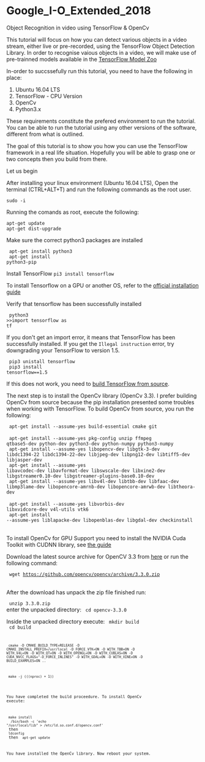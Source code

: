 # Google_I-O_Extended_2018
Object Recognition in video using TensorFlow &amp; OpenCv

This tutorial will focus on how you can detect various objects in a video stream, either live or pre-recorded, using the TensorFlow Object Detection Library.
In order to recognise vaious objects in a video, we will make use of pre-trainned models available in the <a href="https://github.com/tensorflow/models/blob/master/research/object_detection/g3doc/detection_model_zoo.md">TensorFlow Model Zoo</a>

In-order to succssefully run this tutorial, you need to have the following in place:

1. Ubuntu 16.04 LTS
2. TensorFlow - CPU Version
3. OpenCv
4. Python3.x

These requirements constitute the prefered environment to run the tutorial. You can be able to run the tutorial using any other versions of the software, different from what is outlined.

The goal of this tutorial is to show you how you can use the TensorFlow framework in a real life situation. Hopefully you will be able to grasp one or two concepts then you build from there.

Let us begin

After installing your linux environment (Ubuntu 16.04 LTS), Open the terminal (CTRL+ALT+T) and run the following commands as the root user.

<code>sudo -i</code>

Running the comands as root, execute the following:

<code>apt-get update</code><br>
<code>apt-get dist-upgrade</code>

Make sure the correct python3 packages are installed

<code> apt-get install python3</code><br>
<code> apt-get install python3-pip</code>

Install TensorFlow
<code>pi3 install tensorflow</code>

To install Tensorflow on a GPU or another OS, refer to the <a href="https://www.tensorflow.org/install/">official installation guide</a>

Verify that tensorflow has been successfully installed

<code> python3</code><br>
<code>>>import tensorflow as tf</code><br>

If you don't get an import error, it means that TensorFlow has been successfully installed. If you get the <code>Illegal instruction</code> error, try downgrading your TensorFlow to version 1.5.

<code> pip3 unistall tensorflow</code><br>
<code> pip3 install tensorflow==1.5</code>

If this does not work, you need to <a href="https://www.tensorflow.org/install/install_sources">build TensorFlow from source</a>.

The next step is to install the OpenCv library (OpenCv 3.3). I prefer building OpenCv from source because the pip installation presented some troubles when working with TensorFlow. To build OpenCv from source, you run the following:


<code> apt-get install --assume-yes build-essential cmake git </code><br>
<code> apt-get install --assume-yes pkg-config unzip ffmpeg qtbase5-dev python-dev python3-dev python-numpy python3-numpy</code><br>
<code> apt-get install --assume-yes libopencv-dev libgtk-3-dev libdc1394-22 libdc1394-22-dev libjpeg-dev libpng12-dev libtiff5-dev libjasper-dev</code><br>
<code> apt-get install --assume-yes libavcodec-dev libavformat-dev libswscale-dev libxine2-dev libgstreamer0.10-dev libgstreamer-plugins-base0.10-dev </code><br>
<code> apt-get install --assume-yes libv4l-dev libtbb-dev libfaac-dev libmp3lame-dev libopencore-amrnb-dev libopencore-amrwb-dev libtheora-dev </code><br>
<code> apt-get install --assume-yes libvorbis-dev libxvidcore-dev v4l-utils vtk6 </code><br>
<code> apt-get install --assume-yes liblapacke-dev libopenblas-dev libgdal-dev checkinstall </code><br>

To install OpenCv for GPU Support you need to install the NVIDIA Cuda Toolkit with CUDNN library, see <a href="https://github.com/BVLC/caffe/wiki/Ubuntu-16.04-Installation-Guide#the-gpu-support-prerequisites"> the guide </a>

Download the latest source archive for OpenCV 3.3 from <a href="https://github.com/opencv/opencv/archive/3.3.0.zip">here</a> or run the following command:

<code> wget https://github.com/opencv/opencv/archive/3.3.0.zip </code><br>

After the download has unpack the zip file finished run:

<code> unzip 3.3.0.zip </code><br>
enter the unpacked directory:
<code> cd opencv-3.3.0 </code><br>

Inside the unpacked directory execute:
<code> mkdir build </code><br>
<code> cd build <code><br>

<code> cmake -D CMAKE_BUILD_TYPE=RELEASE -D CMAKE_INSTALL_PREFIX=/usr/local -D FORCE_VTK=ON -D WITH_TBB=ON -D WITH_V4L=ON -D WITH_QT=ON -D WITH_OPENGL=ON -D WITH_CUBLAS=ON -D CUDA_NVCC_FLAGS="-D_FORCE_INLINES" -D WITH_GDAL=ON -D WITH_XINE=ON -D BUILD_EXAMPLES=ON .. </code><br>

<code> make -j $(($(nproc) + 1)) </code><br>

You have completed the build proceedure. To install OpenCv execute:<br>

<code> make install </code><br>
<code> /bin/bash -c 'echo "/usr/local/lib" > /etc/ld.so.conf.d/opencv.conf' </code><br>
then
<code> ldconfig </code><br>
then
<code> apt-get update </code><br>

You have installed the OpenCv library. Now reboot your system.









